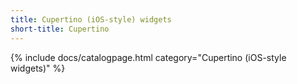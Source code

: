```yaml
---
title: Cupertino (iOS-style) widgets
short-title: Cupertino
---
```



{% include docs/catalogpage.html category="Cupertino (iOS-style widgets)" %}
